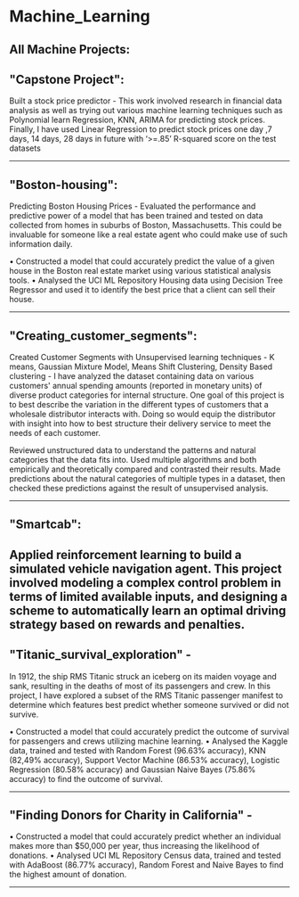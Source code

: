 # Machine_Learning
## All Machine Projects:

## "Capstone Project": 
Built a stock price predictor - This work involved research in financial data analysis as well as trying out various machine learning techniques such as Polynomial learn Regression, KNN, ARIMA for predicting stock prices. Finally, I have used Linear Regression to predict stock prices one day ,7 days, 14 days, 28 days in future with ‘>=.85’ R-squared score on the test datasets

-------------------------------------------------------------------------------------------------------------------

## "Boston-housing": 
Predicting Boston Housing Prices - Evaluated the performance and predictive power of a model that has been trained and tested on data collected from homes in suburbs of Boston, Massachusetts. This could be invaluable for someone like a real estate agent who could make use of such information daily.

•	Constructed a model that could accurately predict the value of a given house in the Boston real estate market using various statistical analysis tools.
•	Analysed the UCI ML Repository Housing data using Decision Tree Regressor and used it to identify the best price that a client can sell their house.

-------------------------------------------------------------------------------------------------------------------

## "Creating_customer_segments": 
Created Customer Segments with Unsupervised learning techniques - K means, Gaussian Mixture Model, Means Shift Clustering, Density Based clustering -  I have analyzed the dataset containing data on various customers' annual spending amounts (reported in monetary units) of diverse product categories for internal structure. One goal of this project is to best describe the variation in the different types of customers that a wholesale distributor interacts with. Doing so would equip the distributor with insight into how to best structure their delivery service to meet the needs of each customer.

Reviewed unstructured data to understand the patterns and natural categories that the data fits into. Used multiple algorithms and both empirically and theoretically compared and contrasted their results. Made predictions about the natural categories of multiple types in a dataset, then checked these predictions against the result of unsupervised analysis.

--------------------------------------------------------------------------------------------------------------------

## "Smartcab": 
Applied reinforcement learning to build a simulated vehicle navigation agent. This project involved modeling a complex control problem in terms of limited available inputs, and designing a scheme to automatically learn an optimal driving strategy based on rewards and penalties.
--------------------------------------------------------------------------------------------------------------------

## "Titanic_survival_exploration" - 
In 1912, the ship RMS Titanic struck an iceberg on its maiden voyage and sank, resulting in the deaths of most of its passengers and crew. In this project, I have explored a subset of the RMS Titanic passenger manifest to determine which features best predict whether someone survived or did not survive.

•	Constructed a model that could accurately predict the outcome of survival for passengers and crews utilizing machine learning.
•	Analysed the Kaggle data, trained and tested with Random Forest (96.63% accuracy), KNN (82,49% accuracy), Support Vector Machine (86.53% accuracy), Logistic Regression (80.58% accuracy) and Gaussian Naive Bayes (75.86% accuracy) to find the outcome of survival.


--------------------------------------------------------------------------------------------------------------------

## "Finding Donors for Charity in California" -

•	Constructed a model that could accurately predict whether an individual makes more than $50,000 per year, thus increasing the likelihood of donations.
•	Analysed UCI ML Repository Census data, trained and tested with AdaBoost (86.77% accuracy), Random Forest and Naive Bayes to find the highest amount of donation.

---------------------------------------------------------------------------------------------------------------------

